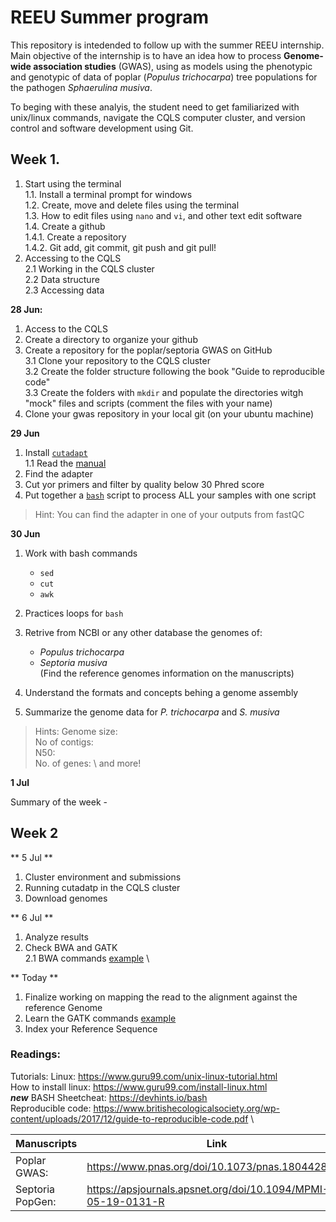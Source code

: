 # REEU Summer program

This repository is intedended to follow up with the summer REEU internship. 
Main objective of the internship is to have an idea how to process **Genome-wide association studies** (GWAS), using as models using the phenotypic and genotypic of data of poplar (_Populus trichocarpa_) tree populations for the pathogen _Sphaerulina musiva_.

To beging with these analyis, the student need to get familiarized with unix/linux commands, navigate the CQLS computer cluster, and version control and software development using Git.

## Week 1.
1. Start using the terminal \
1.1. Install a terminal prompt for windows \
1.2. Create, move and delete files using the terminal \
1.3. How to edit files using `nano` and `vi`, and other text edit software \
1.4. Create a github \
1.4.1. Create a repository \
1.4.2. Git add, git commit, git push and git pull! 
2. Accessing to the CQLS \
2.1 Working in the CQLS cluster \
2.2 Data structure \
2.3 Accessing data 


**28 Jun:**
1. Access to the CQLS 
2. Create a directory to organize your github 
3. Create a repository for the poplar/septoria GWAS on GitHub \
3.1 Clone your repository to the CQLS cluster \
3.2 Create the folder structure following the book "Guide to reproducible code" \
3.3 Create the folders with `mkdir` and populate the directories witgh "mock" files and scripts (comment the files with your name) 
4. Clone your gwas repository in your local git (on your ubuntu machine)

**29 Jun**
1. Install [`cutadapt`](https://cutadapt.readthedocs.io/en/stable/) \
1.1 Read the [manual](https://cutadapt.readthedocs.io/en/stable/guide.html) 
2. Find the adapter 
3. Cut yor primers and filter by quality below 30 Phred score
4. Put together a [`bash`](https://www.gnu.org/software/bash/) script to process ALL your samples with one script
> Hint: You can find the adapter in one of your outputs from fastQC

**30 Jun**
1. Work with bash commands
      - `sed`
      - `cut`
      - `awk`
2. Practices loops for `bash`


1. Retrive from NCBI or any other database the genomes of:
      - _Populus trichocarpa_
      - _Septoria musiva_ \
      (Find the reference genomes information on the manuscripts)
2. Understand the formats and concepts behing a genome assembly
3. Summarize the genome data for _P. trichocarpa_ and _S. musiva_
> Hints:
Genome size: \
No of contigs: \
N50:\
No. of genes: \ 
and more! 

**1 Jul**

Summary of the week - 

## Week 2

** 5 Jul **

1. Cluster environment and submissions
2. Running cutadatp in the CQLS cluster
3. Download genomes

** 6 Jul **
1. Analyze results
2. Check BWA and GATK \
2.1 BWA commands [example](https://userweb.eng.gla.ac.uk/umer.ijaz/bioinformatics/BWA_tutorial.pdf) \

** Today **
1. Finalize working on mapping the read to the alignment against the reference Genome
2. Learn the GATK commands [example](https://)
3. Index your Reference Sequence

### Readings:
Tutorials: 
Linux: https://www.guru99.com/unix-linux-tutorial.html \
How to install linux: https://www.guru99.com/install-linux.html \
***new*** BASH Sheetcheat: https://devhints.io/bash \
Reproducible code: https://www.britishecologicalsociety.org/wp-content/uploads/2017/12/guide-to-reproducible-code.pdf \

|Manuscripts | Link|
|--|--|
|Poplar GWAS: | https://www.pnas.org/doi/10.1073/pnas.1804428115 |
|Septoria PopGen: |https://apsjournals.apsnet.org/doi/10.1094/MPMI-05-19-0131-R |
      
      
